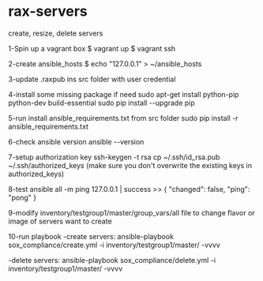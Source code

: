 # rax-servers
create, resize, delete servers

1-Spin up a vagrant box
  $ vagrant up
  $ vagrant ssh
  
2-create ansible_hosts
  $ echo "127.0.0.1" > ~/ansible_hosts
  
3-update .raxpub ins src folder with user credential 

4-install some missing package if need
  sudo apt-get install python-pip python-dev build-essential
  sudo pip install --upgrade pip
  
5-run install ansible_requirements.txt from src folder
  sudo pip install -r ansible_requirements.txt

6-check ansible version
  ansible --version
  
7-setup authorization key
  ssh-keygen -t rsa
  cp ~/.ssh/id_rsa.pub ~/.ssh/authorized_keys (make sure you don't overwrite the existing keys in authorized_keys)
  
8-test
  ansible all -m ping
  127.0.0.1 | success >> {
    "changed": false, 
    "ping": "pong"
  }
  
9-modify inventory/testgroup1/master/group_vars/all file to change flavor or image of servers want to create

10-run playbook
-create servers:
  ansible-playbook sox_compliance/create.yml -i inventory/testgroup1/master/ -vvvv
  
-delete servers:
  ansible-playbook sox_compliance/delete.yml -i inventory/testgroup1/master/ -vvvv

